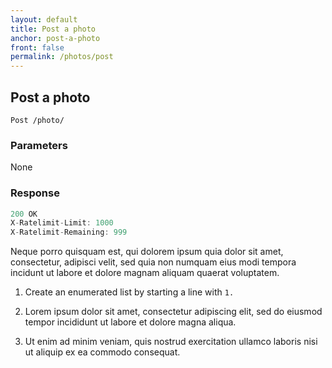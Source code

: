 ```yaml
---
layout: default
title: Post a photo
anchor: post-a-photo
front: false
permalink: /photos/post
---
```


## Post a photo


```
Post /photo/
```

### Parameters

None

### Response

```javascript
200 OK
X-Ratelimit-Limit: 1000
X-Ratelimit-Remaining: 999
```

Neque porro quisquam est, qui dolorem ipsum quia dolor sit amet, consectetur, adipisci velit, sed quia non numquam eius modi tempora incidunt ut labore et dolore magnam aliquam quaerat voluptatem.

1. Create an enumerated list by starting a line with  `1.`

2. Lorem ipsum dolor sit amet, consectetur adipiscing elit, sed do eiusmod tempor incididunt ut labore et dolore magna aliqua. 

3. Ut enim ad minim veniam, quis nostrud exercitation ullamco laboris nisi ut aliquip ex ea commodo consequat. 